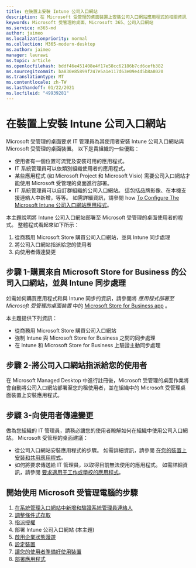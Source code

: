```yaml
---
title: 在裝置上安裝 Intune 公司入口網站
description: 在 Microsoft 受管理的桌面裝置上安裝公司入口網站應用程式的相關資訊
keywords: Microsoft 受管理的桌面、Microsoft 365、公司入口網站
ms.service: m365-md
author: jaimeo
ms.localizationpriority: normal
ms.collection: M365-modern-desktop
ms.author: jaimeo
manager: laurawi
ms.topic: article
ms.openlocfilehash: bddf46e451408e4f17e58cc62186b7cd6cefb382
ms.sourcegitcommit: ba830e85899f247e5a1e117d63e09e4d5b8a8020
ms.translationtype: MT
ms.contentlocale: zh-TW
ms.lasthandoff: 01/22/2021
ms.locfileid: "49939281"
---
```

# <a name="install-intune-company-portal-on-devices"></a>在裝置上安裝 Intune 公司入口網站

Microsoft 受管理的桌面要求 IT 管理員為其使用者安裝 Intune 公司入口網站與 Microsoft 受管理的桌面裝置。 以下是貴組織的一些優點：
- 使用者有一個位置可流覽及安裝可用的應用程式。 
- IT 系統管理員可以依類別組織使用者的應用程式。  
- 某些應用程式 (如 Microsoft Project 和 Microsoft Visio) 需要公司入口網站才能使用 Microsoft 受管理的桌面進行部署。
- IT 系統管理員可以自訂群組織的公司入口網站。 這包括品牌影像、在本機支援連絡人中新增，等等。 如需詳細資訊，請參閱 how [To Configure The Microsoft Intune 公司入口網站應用程式](https://docs.microsoft.com/intune/company-portal-app)。   

本主題說明將 Intune 公司入口網站部署至 Microsoft 受管理的桌面使用者的程式。 整體程式看起來如下所示：
1. 從商務用 Microsoft Store 購買公司入口網站，並與 Intune 同步處理
2. 將公司入口網站指派給您的使用者
3. 向使用者傳達變更

## <a name="step-1---purchase-company-portal-from-microsoft-store-for-business-and-sync-with-intune"></a>步驟 1-購買來自 Microsoft Store for Business 的公司入口網站，並與 Intune 同步處理
如需如何購買應用程式和與 Intune 同步的資訊，請參閱將 *應用程式部署至 Microsoft 受管理的桌面裝置* 中的 [Microsoft Store for Business app](deploy-apps.md#msfb-apps) 。

本主題提供下列資訊： 
- 從商務用 Microsoft Store 購買公司入口網站 
- 強制 Intune 與 Microsoft Store for Business 之間的同步處理
- 在 Intune 和 Microsoft Store for Business 上驗證主動同步處理 

## <a name="step-2---assign-company-portal-to-your-users"></a>步驟 2-將公司入口網站指派給您的使用者
在 Microsoft Managed Desktop 中進行註冊後，Microsoft 受管理的桌面作業將會自動將公司入口網站部署至您的租使用者，並在組織中的 Microsoft 受管理桌面裝置上安裝應用程式。

## <a name="step-3---communicate-change-to-your-users"></a>步驟 3-向使用者傳達變更
做為您組織的 IT 管理員，請務必讓您的使用者瞭解如何在組織中使用公司入口網站。 Microsoft 受管理的桌面建議：
- 從公司入口網站安裝應用程式的步驟。 如需詳細資訊，請參閱 [在您的裝置上安裝和共用應用程式](https://docs.microsoft.com/intune-user-help/install-apps-cpapp-windows)。
- 如何將要求傳送給 IT 管理員，以取得目前無法使用的應用程式。 如需詳細資訊，請參閱 [要求適用于工作或學校的應用程式](https://docs.microsoft.com/intune-user-help/install-apps-cpapp-windows#request-an-app-for-work-or-school)。  

## <a name="steps-to-get-started-with-microsoft-managed-desktop"></a>開始使用 Microsoft 受管理電腦的步驟

1. [在系統管理入口網站中新增和驗證系統管理員連絡人](add-admin-contacts.md)
2. [調整條件式存取](conditional-access.md)
3. [指派授權](assign-licenses.md)
4. 部署 Intune 公司入口網站 (本主題) 
5. [啟用企業狀態漫遊](enterprise-state-roaming.md)
6. [設定裝置](set-up-devices.md)
7. [讓您的使用者準備好使用裝置](get-started-devices.md)
8. [部署應用程式](deploy-apps.md)
